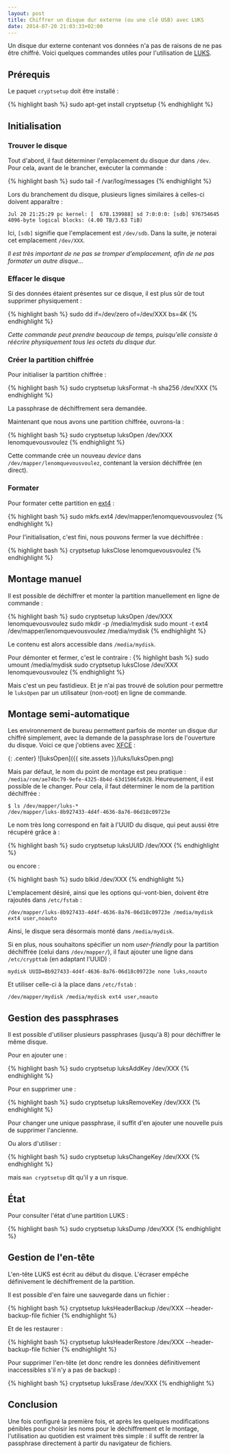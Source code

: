 ```yaml
---
layout: post
title: Chiffrer un disque dur externe (ou une clé USB) avec LUKS
date: 2014-07-20 21:03:33+02:00
---
```


Un disque dur externe contenant vos données n'a pas de raisons de ne pas être
chiffré. Voici quelques commandes utiles pour l'utilisation de [LUKS][].

[luks]: http://fr.wikipedia.org/wiki/LUKS


## Prérequis

Le paquet `cryptsetup` doit être installé :

{% highlight bash %}
sudo apt-get install cryptsetup
{% endhighlight %}


## Initialisation


### Trouver le disque

Tout d'abord, il faut déterminer l'emplacement du disque dur dans `/dev`. Pour
cela, avant de le brancher, exécuter la commande :

{% highlight bash %}
sudo tail -f /var/log/messages
{% endhighlight %}

Lors du branchement du disque, plusieurs lignes similaires à celles-ci doivent
apparaître :

    Jul 20 21:25:29 pc kernel: [  678.139988] sd 7:0:0:0: [sdb] 976754645 4096-byte logical blocks: (4.00 TB/3.63 TiB)

Ici, `[sdb]` signifie que l'emplacement est `/dev/sdb`. Dans la suite, je
noterai cet emplacement `/dev/XXX`.

_Il est très important de ne pas se tromper d'emplacement, afin de ne pas
formater un autre disque…_


### Effacer le disque

Si des données étaient présentes sur ce disque, il est plus sûr de tout
supprimer physiquement :

{% highlight bash %}
sudo dd if=/dev/zero of=/dev/XXX bs=4K
{% endhighlight %}

_Cette commande peut prendre beaucoup de temps, puisqu'elle consiste à réécrire
physiquement tous les octets du disque dur._


### Créer la partition chiffrée

Pour initialiser la partition chiffrée :

{% highlight bash %}
sudo cryptsetup luksFormat -h sha256 /dev/XXX
{% endhighlight %}

La passphrase de déchiffrement sera demandée.

Maintenant que nous avons une partition chiffrée, ouvrons-la :

{% highlight bash %}
sudo cryptsetup luksOpen /dev/XXX lenomquevousvoulez
{% endhighlight %}

Cette commande crée un nouveau _device_ dans `/dev/mapper/lenomquevousvoulez`,
contenant la version déchiffrée (en direct).


### Formater

Pour formater cette partition en [ext4][] :

[ext4]: https://fr.wikipedia.org/wiki/Ext4

{% highlight bash %}
sudo mkfs.ext4 /dev/mapper/lenomquevousvoulez
{% endhighlight %}

Pour l'initialisation, c'est fini, nous pouvons fermer la vue déchiffrée :

{% highlight bash %}
cryptsetup luksClose lenomquevousvoulez
{% endhighlight %}


## Montage manuel

Il est possible de déchiffrer et monter la partition manuellement en ligne de commande :

{% highlight bash %}
sudo cryptsetup luksOpen /dev/XXX lenomquevousvoulez
sudo mkdir -p /media/mydisk
sudo mount -t ext4 /dev/mapper/lenomquevousvoulez /media/mydisk
{% endhighlight %}

Le contenu est alors accessible dans `/media/mydisk`.

Pour démonter et fermer, c'est le contraire :
{% highlight bash %}
sudo umount /media/mydisk
sudo cryptsetup luksClose /dev/XXX lenomquevousvoulez
{% endhighlight %}

Mais c'est un peu fastidieux. Et je n'ai pas trouvé de solution pour permettre
le `luksOpen` par un utilisateur (non-root) en ligne de commande.


## Montage semi-automatique

Les environnement de bureau permettent parfois de monter un disque dur chiffré
simplement, avec la demande de la passphrase lors de l'ouverture du disque.
Voici ce que j'obtiens avec [XFCE][] :

[xfce]: http://www.xfce.org/

{: .center}
![luksOpen]({{ site.assets }}/luks/luksOpen.png)

Mais par défaut, le nom du point de montage est peu pratique : `/media/rom/ae74bc79-9efe-4325-8b4d-63d1506fa928`. Heureusement, il est possible de le changer. Pour cela, il faut déterminer le nom de la partition déchiffrée :

    $ ls /dev/mapper/luks-*
    /dev/mapper/luks-8b927433-4d4f-4636-8a76-06d18c09723e

Le nom très long correspond en fait à l'UUID du disque, qui peut aussi être récupéré grâce à :

{% highlight bash %}
sudo cryptsetup luksUUID /dev/XXX
{% endhighlight %}

ou encore :

{% highlight bash %}
sudo blkid /dev/XXX
{% endhighlight %}

L'emplacement désiré, ainsi que les options qui-vont-bien, doivent être rajoutés
dans `/etc/fstab` :

    /dev/mapper/luks-8b927433-4d4f-4636-8a76-06d18c09723e /media/mydisk ext4 user,noauto

Ainsi, le disque sera désormais monté dans `/media/mydisk`.

Si en plus, nous souhaitons spécifier un nom _user-friendly_ pour la partition
déchiffrée (celui dans `/dev/mapper/`), il faut ajouter une ligne dans
`/etc/crypttab` (en adaptant l'UUID) :

    mydisk UUID=8b927433-4d4f-4636-8a76-06d18c09723e none luks,noauto

Et utiliser celle-ci à la place dans `/etc/fstab` :

    /dev/mapper/mydisk /media/mydisk ext4 user,noauto


## Gestion des passphrases

Il est possible d'utiliser plusieurs passphrases (jusqu'à 8) pour déchiffrer le
même disque.

Pour en ajouter une :

{% highlight bash %}
sudo cryptsetup luksAddKey /dev/XXX
{% endhighlight %}

Pour en supprimer une :

{% highlight bash %}
sudo cryptsetup luksRemoveKey /dev/XXX
{% endhighlight %}

Pour changer une unique passphrase, il suffit d'en ajouter une nouvelle puis de
supprimer l'ancienne.

Ou alors d'utiliser :

{% highlight bash %}
sudo cryptsetup luksChangeKey /dev/XXX
{% endhighlight %}

mais `man cryptsetup` dit qu'il y a un risque.


## État

Pour consulter l'état d'une partition LUKS :

{% highlight bash %}
sudo cryptsetup luksDump /dev/XXX
{% endhighlight %}


## Gestion de l'en-tête

L'en-tête LUKS est écrit au début du disque. L'écraser empêche définivement le
déchiffrement de la partition.

Il est possible d'en faire une sauvegarde dans un fichier :

{% highlight bash %}
cryptsetup luksHeaderBackup /dev/XXX --header-backup-file fichier
{% endhighlight %}

Et de les restaurer :

{% highlight bash %}
cryptsetup luksHeaderRestore /dev/XXX --header-backup-file fichier
{% endhighlight %}

Pour supprimer l'en-tête (et donc rendre les données définitivement
inaccessibles s'il n'y a pas de backup) :

{% highlight bash %}
cryptsetup luksErase /dev/XXX
{% endhighlight %}


## Conclusion

Une fois configuré la première fois, et après les quelques modifications
pénibles pour choisir les noms pour le déchiffrement et le montage,
l'utilisation au quotidien est vraiment très simple : il suffit de rentrer la
passphrase directement à partir du navigateur de fichiers.
